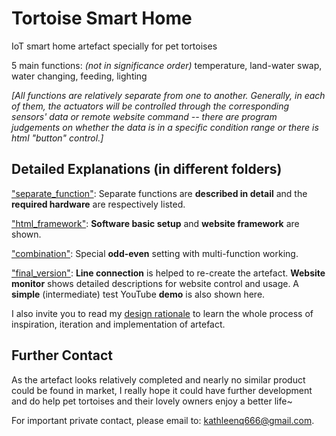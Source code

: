 # Tortoise Smart Home

IoT smart home artefact specially for pet tortoises

5 main functions: *(not in significance order)* temperature, land-water swap, water changing, feeding, lighting

*[All functions are relatively separate from one to another. Generally, in each of them, the actuators will be controlled through the corresponding sensors' data or remote website command -- there are program judgements on whether the data is in a specific condition range or there is html "button" control.]*

## Detailed Explanations (in different folders)

["separate_function"](https://github.com/KathleenQ/tortoise-smart-home/tree/master/separate_function): Separate functions are **described in detail** and the **required hardware** are respectively listed. 

["html_framework"](https://github.com/KathleenQ/tortoise-smart-home/tree/master/html_framework): **Software basic setup** and **website framework** are shown.

["combination"](https://github.com/KathleenQ/tortoise-smart-home/tree/master/combination): Special **odd-even** setting with multi-function working.

["final_version"](https://github.com/KathleenQ/tortoise-smart-home/tree/master/final_version): **Line connection** is helped to re-create the artefact. **Website monitor** shows detailed descriptions for website control and usage. A **simple** (intermediate) test YouTube **demo** is also shown here.

I also invite you to read my [design rationale](https://cs.anu.edu.au/courses/china-study-tour/news/2019/02/18/kathleen-s-design-rationale/) to learn the whole process of inspiration, iteration and implementation of artefact.

## Further Contact

As the artefact looks relatively completed and nearly no similar product could be found in market, I really hope it could have further development and do help pet tortoises and their lovely owners enjoy a better life~ 

For important private contact, please email to: kathleenq666@gmail.com.
